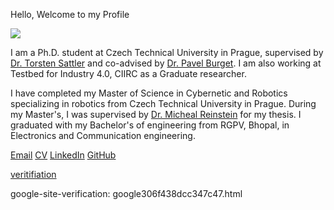 Hello, Welcome to my Profile

![](images/PXL_20211029_144434151.PORTRAIT.jpg)

I am a Ph.D. student at Czech Technical University in Prague, supervised by [Dr. Torsten Sattler](https://tsattler.github.io/) and co-advised by [Dr. Pavel Burget](https://testbed-test.ciirc.cvut.cz/people/pavel-burget/). I am also working at Testbed for Industry 4.0, CIIRC as a Graduate researcher. 

I have completed my Master of Science in Cybernetic and Robotics specializing in robotics from Czech Technical University in Prague. During my Master's, I was supervised by [Dr. Micheal Reinstein](https://sites.google.com/site/reinsmic/) for my thesis. I graduated with my Bachelor's of engineering from RGPV, Bhopal, 
in Electronics and Communication engineering.

[Email](varun.burde@cvut.cz) [CV](data/CV_Burde_Varun.pdf) [LinkedIn](https://www.linkedin.com/in/varun-burde/) [GitHub](https://github.com/VarunBurde)

[veritifiation](data/google306f438dcc347c47.html) 

google-site-verification: google306f438dcc347c47.html
